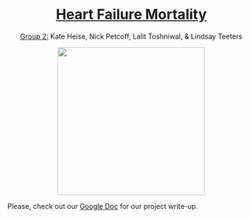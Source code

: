 

<h1 align="center"><u>Heart Failure Mortality</u></h1>
<p align="center">
  <u>Group 2:</U> Kate Heise, Nick Petcoff, Lalit Toshniwal, & Lindsay Teeters 
</p>



<p align="center">
  <img width="300" src="https://media.giphy.com/media/26n6OmfaR7wr0iXqU/giphy.gif">
</p>

Please, check out our [Google Doc](https://docs.google.com/document/d/1Jq57WBdyZpDfJEK69l8e9nloypyoj57MLWcLBTMOPGo/edit) for our project write-up.

